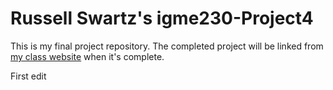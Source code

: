 # Russell Swartz's igme230-Project4

This is my final project repository. The completed project will be linked from [my class website](https://people.rit.edu/rcs1065/igme230/) when it's complete.

First edit